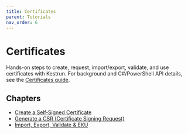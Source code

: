 ```yaml
---
title: Certificates
parent: Tutorials
nav_order: 6
---
```


# Certificates

Hands-on steps to create, request, import/export, validate, and use certificates with Kestrun.
For background and C#/PowerShell API details, see the [Certificates guide](/guides/certificates).

## Chapters

- [Create a Self‑Signed Certificate](./1.Self-Signed)
- [Generate a CSR (Certificate Signing Request)](./2.CSR)
- [Import, Export, Validate & EKU](./3.Import-Export-Validate)
